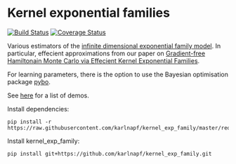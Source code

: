 # Kernel exponential families

[![Build Status](https://travis-ci.org/karlnapf/kernel_exp_family.png)](https://travis-ci.org/karlnapf/kernel_exp_family)
[![Coverage Status](https://coveralls.io/repos/karlnapf/kernel_exp_family/badge.svg?branch=master&service=github)](https://coveralls.io/github/karlnapf/kernel_exp_family?branch=master)

Various estimators of the [infinite dimensional exponential family model](http://arxiv.org/abs/1312.3516). In particular, effecient approximations from our paper on [Gradient-free Hamiltonain Monte Carlo via Effecient Kernel Exponential Families](http://arxiv.org/abs/1506.02564).

For learning parameters, there is the option to use the Bayesian optimisation package [pybo](https://github.com/mwhoffman/pybo).

See [here](https://github.com/karlnapf/kernel_exp_family/tree/master/examples) for a list of demos.

Install dependencies:

    pip install -r https://raw.githubusercontent.com/karlnapf/kernel_exp_family/master/requirements.txt
    
Install kernel_exp_family:

    pip install git+https://github.com/karlnapf/kernel_exp_family.git


